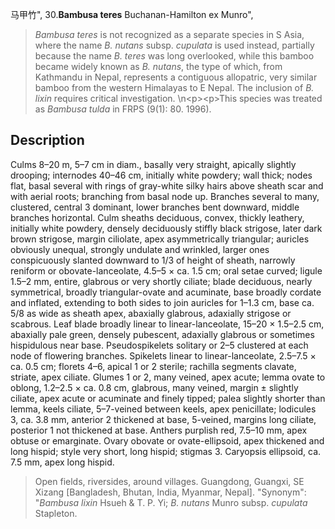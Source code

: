 马甲竹",
30.**Bambusa teres** Buchanan-Hamilton ex Munro",

> *Bambusa teres* is not recognized as a separate species in S Asia, where the name *B. nutans* subsp. *cupulata* is used instead, partially because the name *B. teres* was long overlooked, while this bamboo became widely known as *B. nutans*, the type of which, from Kathmandu in Nepal, represents a contiguous allopatric, very similar bamboo from the western Himalayas to E Nepal. The inclusion of *B. lixin* requires critical investigation.&#x0D;\n&lt;p&gt;&lt;p&gt;This species was treated as *Bambusa tulda* in FRPS (9(1): 80. 1996).

## Description
Culms 8–20 m, 5–7 cm in diam., basally very straight, apically slightly drooping; internodes 40–46 cm, initially white powdery; wall thick; nodes flat, basal several with rings of gray-white silky hairs above sheath scar and with aerial roots; branching from basal node up. Branches several to many, clustered, central 3 dominant, lower branches bent downward, middle branches horizontal. Culm sheaths deciduous, convex, thickly leathery, initially white powdery, densely deciduously stiffly black strigose, later dark brown strigose, margin ciliolate, apex asymmetrically triangular; auricles obviously unequal, strongly undulate and wrinkled, larger ones conspicuously slanted downward to 1/3 of height of sheath, narrowly reniform or obovate-lanceolate, 4.5–5 × ca. 1.5 cm; oral setae curved; ligule 1.5–2 mm, entire, glabrous or very shortly ciliate; blade deciduous, nearly symmetrical, broadly triangular-ovate and acuminate, base broadly cordate and inflated, extending to both sides to join auricles for 1–1.3 cm, base ca. 5/8 as wide as sheath apex, abaxially glabrous, adaxially strigose or scabrous. Leaf blade broadly linear to linear-lanceolate, 15–20 × 1.5–2.5 cm, abaxially pale green, densely pubescent, adaxially glabrous or sometimes hispidulous near base. Pseudospikelets solitary or 2–5 clustered at each node of flowering branches. Spikelets linear to linear-lanceolate, 2.5–7.5 × ca. 0.5 cm; florets 4–6, apical 1 or 2 sterile; rachilla segments clavate, striate, apex ciliate. Glumes 1 or 2, many veined, apex acute; lemma ovate to oblong, 1.2–2.5 × ca. 0.8 cm, glabrous, many veined, margin ± slightly ciliate, apex acute or acuminate and finely tipped; palea slightly shorter than lemma, keels ciliate, 5–7-veined between keels, apex penicillate; lodicules 3, ca. 3.8 mm, anterior 2 thickened at base, 5-veined, margins long ciliate, posterior 1 not thickened at base. Anthers purplish red, 7.5–10 mm, apex obtuse or emarginate. Ovary obovate or ovate-ellipsoid, apex thickened and long hispid; style very short, long hispid; stigmas 3. Caryopsis ellipsoid, ca. 7.5 mm, apex long hispid.

> Open fields, riversides, around villages. Guangdong, Guangxi, SE Xizang [Bangladesh, Bhutan, India, Myanmar, Nepal].
  "Synonym": "*Bambusa lixin* Hsueh &amp; T. P. Yi; *B. nutans* Munro subsp. *cupulata* Stapleton.
